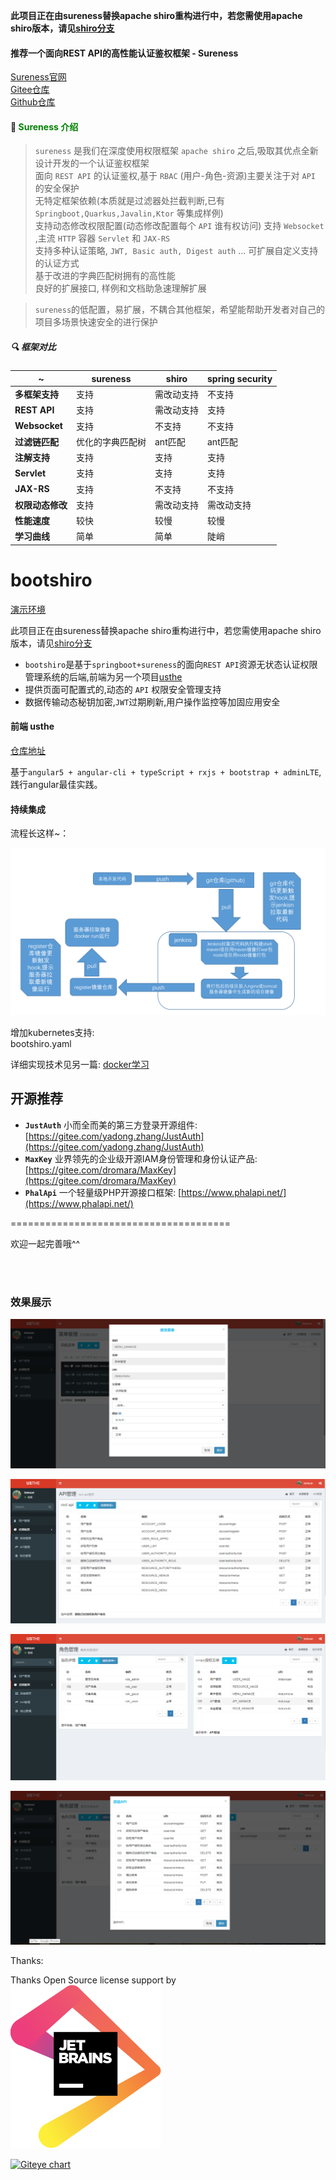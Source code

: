 **此项目正在由sureness替换apache shiro重构进行中，若您需使用apache shiro版本，请见[shiro分支](https://gitee.com/tomsun28/bootshiro/tree/shiro/)**

#### 推荐一个面向REST API的高性能认证鉴权框架 - Sureness    

[Sureness官网](https://su.usthe.com)   
[Gitee仓库](https://gitee.com/tomsun28/sureness)   
[Github仓库](https://github.com/tomsun28/sureness)    

#### 🎡 <font color="green">Sureness 介绍</font>

> `sureness` 是我们在深度使用权限框架 `apache shiro` 之后,吸取其优点全新设计开发的一个认证鉴权框架  
>  面向 `REST API` 的认证鉴权,基于 `RBAC` (用户-角色-资源)主要关注于对 `API` 的安全保护  
>  无特定框架依赖(本质就是过滤器处拦截判断,已有 `Springboot,Quarkus,Javalin,Ktor` 等集成样例)  
>  支持动态修改权限配置(动态修改配置每个 `API` 谁有权访问)
>  支持 `Websocket` ,主流 `HTTP` 容器 `Servlet` 和 `JAX-RS`  
>  支持多种认证策略, `JWT, Basic auth, Digest auth` ... 可扩展自定义支持的认证方式   
>  基于改进的字典匹配树拥有的高性能    
>  良好的扩展接口, 样例和文档助急速理解扩展

>`sureness`的低配置，易扩展，不耦合其他框架，希望能帮助开发者对自己的项目多场景快速安全的进行保护

##### 🔍 框架对比

| ~         | sureness | shiro | spring security |
| ---       | ---      | ---   | ---  |
| **多框架支持**  | 支持      | 需改动支持   | 不支持 |
| **REST API** | 支持 | 需改动支持   | 支持 |
| **Websocket** | 支持 | 不支持   | 不支持 |
| **过滤链匹配**  | 优化的字典匹配树 | ant匹配 | ant匹配 |
| **注解支持**    | 支持      | 支持      | 支持 |
| **Servlet**    | 支持      | 支持      | 支持|
| **JAX-RS**     | 支持      | 不支持    | 不支持|
| **权限动态修改** | 支持 | 需改动支持 | 需改动支持|
| **性能速度** | 较快 | 较慢 | 较慢|
| **学习曲线** | 简单 | 简单 | 陡峭| 


# bootshiro

[演示环境](http://47.110.55.246)

此项目正在由sureness替换apache shiro重构进行中，若您需使用apache shiro版本，请见[shiro分支](https://gitee.com/tomsun28/bootshiro/tree/shiro/)   

- ```bootshiro```是基于```springboot+sureness```的面向```REST API```资源无状态认证权限管理系统的后端,前端为另一个项目[usthe](https://gitee.com/tomsun28/usthe)  
- 提供页面可配置式的,动态的 ```API``` 权限安全管理支持  
- 数据传输动态秘钥加密,```JWT```过期刷新,用户操作监控等加固应用安全  





#### 前端 usthe   

[仓库地址](https://gitee.com/tomsun28/usthe)  

基于```angular5 + angular-cli + typeScript + rxjs + bootstrap + adminLTE```,践行angular最佳实践。

#### 持续集成  

流程长这样~：    

![image2](/image/image2.PNG)    

增加kubernetes支持:  
bootshiro.yaml

详细实现技术见另一篇:  [docker学习](https://segmentfault.com/a/1190000013088818)


## 开源推荐   

* **```JustAuth```** 小而全而美的第三方登录开源组件: [https://gitee.com/yadong.zhang/JustAuth](https://gitee.com/yadong.zhang/JustAuth)   
* **```MaxKey```** 业界领先的企业级开源IAM身份管理和身份认证产品: [https://gitee.com/dromara/MaxKey](https://gitee.com/dromara/MaxKey)    
* **```PhalApi```** 一个轻量级PHP开源接口框架: [https://www.phalapi.net/](https://www.phalapi.net/)       




======================================

欢迎一起完善哦^^  

<br>
<br>

### 效果展示  

![image4](/image/image4.PNG)   

![image5](/image/image5.PNG)   

![image6](/image/image6.PNG)   

![image7](/image/image7.PNG)   



Thanks:

Thanks Open Source license support by   [![jetBrains Open Source](/image/jetbrains.svg)](https://www.jetbrains.com/?from=bootshiro)
<br>

[![Giteye chart](https://chart.giteye.net/gitee/tomsun28/bootshiro/C99BWU39.png)](https://giteye.net/chart/C99BWU39)   